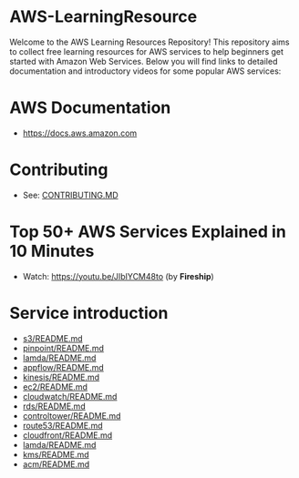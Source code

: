 # AWS-LearningResource
Welcome to the AWS Learning Resources Repository! This repository aims to collect free learning resources for AWS services to help beginners get started with Amazon Web Services. Below you will find links to detailed documentation and introductory videos for some popular AWS services:
# AWS Documentation
- https://docs.aws.amazon.com
# Contributing
- See: [CONTRIBUTING.MD](./CONTRIBUTING.md)
# Top 50+ AWS Services Explained in 10 Minutes
- Watch: https://youtu.be/JIbIYCM48to (by **Fireship**)
# Service introduction
- [s3/README.md](./s3/README.md)
- [pinpoint/README.md](./pinpoint/README.md)
- [lamda/README.md](./lamda/README.md)
- [appflow/README.md](./appflow/README.md)
- [kinesis/README.md](./kinesis/README.md)
- [ec2/README.md](./ec2/README.md)
- [cloudwatch/README.md](./cloudwatch/README.md)
- [rds/README.md](./rds/README.md)
- [controltower/README.md](./controltower/README.md)
- [route53/README.md](./route53/README.md)
- [cloudfront/README.md](./cloudfront/README.md)
- [lamda/README.md](./lamda/README.md)
- [kms/README.md](./kms/README.md)
- [acm/README.md](./acm/README.md)
